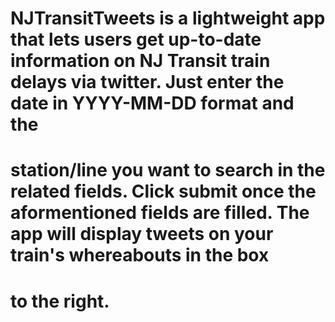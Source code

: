 # NJTransitTweets is a lightweight app that lets users get up-to-date information on NJ Transit train delays via twitter. Just enter the date in YYYY-MM-DD format and the 
# station/line you want to search in the related fields. Click submit once the aformentioned fields are filled. The app will display tweets on your train's whereabouts in the box 
# to the right. 
